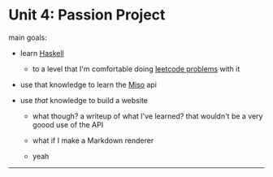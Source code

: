 # Unit 4: Passion Project

main goals:

- learn [Haskell](https://haskell.org)

	- to a level that I'm comfortable doing [leetcode problems](https://leetcode.com/problemset/) with it

- use that knowledge to learn the [Miso](https://haskell-miso.org/) api

- use *that* knowledge to build a website

	- what though? a writeup of what I've learned? that wouldn't be a very goood use of the API

	- what if I make a Markdown renderer

	- yeah

---

<!-- other things go here yeah -->